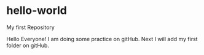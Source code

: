 # hello-world
My first Repository

Hello Everyone! I am doing some practice on gitHub. Next I will add my first folder on gitHub.
